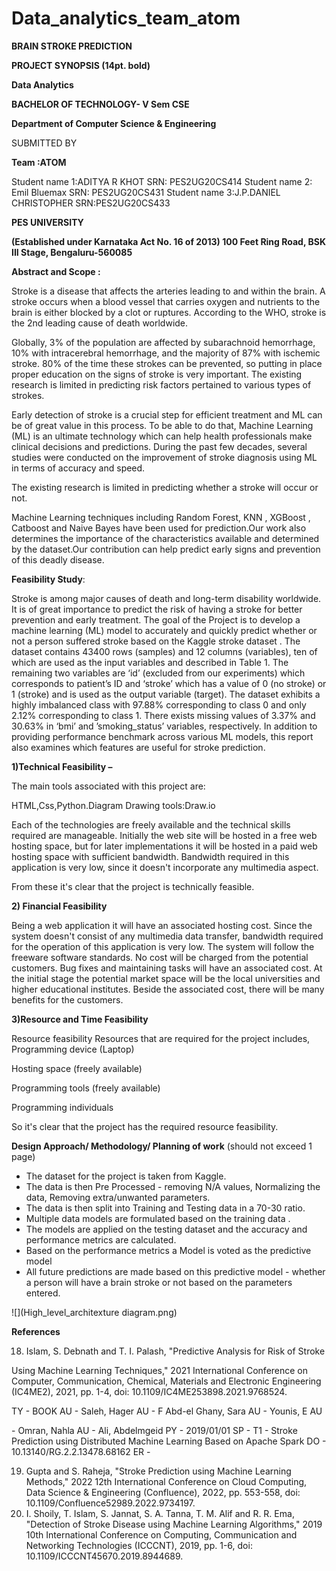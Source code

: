# Data_analytics_team_atom
**BRAIN STROKE PREDICTION**

**PROJECT SYNOPSIS (14pt. bold)**

**Data Analytics**

**BACHELOR OF TECHNOLOGY- V Sem CSE**

**Department of Computer Science & Engineering**

SUBMITTED BY

**Team :ATOM**

Student name 1:ADITYA R KHOT SRN: PES2UG20CS414 Student name 2: Emil Bluemax SRN: PES2UG20CS431 Student name 3:J.P.DANIEL CHRISTOPHER SRN:PES2UG20CS433

**PES UNIVERSITY**

**(Established under Karnataka Act No. 16 of 2013) 100 Feet Ring Road, BSK III Stage, Bengaluru-560085**

**Abstract and Scope :**

Stroke is a disease that affects the arteries leading to and within the brain. A stroke occurs when a blood vessel that carries oxygen and nutrients to the brain is either blocked by a clot or ruptures. According to the WHO, stroke is the 2nd leading cause of death worldwide.

Globally, 3% of the population are affected by subarachnoid hemorrhage, 10% with intracerebral hemorrhage, and the majority of 87% with ischemic stroke. 80% of the time these strokes can be prevented, so putting in place proper education on the signs of stroke is very important. The existing research is limited in predicting risk factors pertained to various types of strokes.

Early detection of stroke is a crucial step for efficient treatment and ML can be of great value in this process. To be able to do that, Machine Learning (ML) is an ultimate technology which can help health professionals make clinical decisions and predictions. During the past few decades, several studies were conducted on the improvement of stroke diagnosis using ML in terms of accuracy and speed.

The existing research is limited in predicting whether a stroke will occur or not.

Machine Learning techniques including  Random Forest, KNN ,  XGBoost , Catboost  and Naive Bayes have been used for prediction.Our work also determines the importance of the characteristics available and determined by the dataset.Our contribution can help predict early signs and prevention of this deadly disease.

**Feasibility Study**:

Stroke is among major causes of death and long-term disability worldwide. It is of great importance to predict the risk of having  a stroke for better prevention and early treatment. The goal of the Project is to develop a machine learning (ML) model to accurately and quickly predict whether or not a person suffered stroke based on the Kaggle stroke dataset . The dataset contains 43400 rows (samples) and 12 columns (variables), ten of which are used as the input variables and described in Table 1. The remaining two variables are ‘id’ (excluded from our experiments) which corresponds to patient’s ID and ‘stroke’ which has a value of 0 (no stroke) or 1 (stroke) and is used as the output variable (target). The dataset exhibits a highly imbalanced class with 97.88% corresponding to class 0 and only 2.12% corresponding to class 1. There exists missing values of 3.37% and 30.63% in ‘bmi’ and ’smoking\_status’ variables, respectively. In addition to providing performance benchmark across various ML models, this report also examines which features are useful for stroke prediction.

**1)Technical Feasibility –**

The main tools associated with this project are:

HTML,Css,Python.Diagram Drawing tools:Draw.io

Each of the technologies are freely available and the technical skills required are manageable. Initially the web site will be hosted in a free web hosting space, but for later implementations it will be hosted in a paid web hosting space with sufficient bandwidth. Bandwidth required in this application is very low, since it doesn't incorporate any multimedia aspect.

From these it's clear that the project is technically feasible.

**2) Financial Feasibility**

Being a web application it will have an associated hosting cost. Since the system doesn't consist of any multimedia data transfer, bandwidth required for the operation of this application is very low. The system will follow the freeware software standards. No cost will be charged from the potential customers. Bug fixes and maintaining tasks will have an associated cost. At the initial stage the potential market space will be the local universities and higher educational institutes. Beside the associated cost, there will be many benefits for the customers.

**3)Resource and Time Feasibility**

Resource feasibility Resources that are required for the project includes, Programming device (Laptop)

Hosting space (freely available)

Programming tools (freely available)

Programming individuals

So it's clear that the project has the required resource feasibility.

**Design Approach/ Methodology/ Planning of work** (should not exceed 1 page)

- The dataset for the project is taken from Kaggle.
- The data is then Pre Processed - removing N/A values, Normalizing the data, Removing extra/unwanted parameters.
- The data is then split into Training and Testing data in a 70-30 ratio.
- Multiple data models are formulated based on the training data .
- The models are applied on the testing dataset and the accuracy and performance metrics are calculated.
- Based on the performance metrics a Model is voted as the predictive model
- All future predictions are made based on this predictive model - whether a person will have a brain stroke or not based on the parameters entered.

![](High_level_architexture diagram.png)


**References**

18. Islam, S. Debnath and T. I. Palash, "Predictive Analysis for Risk of Stroke

Using Machine Learning Techniques," 2021 International Conference on Computer, Communication, Chemical, Materials and Electronic Engineering (IC4ME2), 2021, pp. 1-4, doi: 10.1109/IC4ME253898.2021.9768524.

TY  - BOOK AU  - Saleh, Hager AU  - F Abd-el Ghany, Sara AU  - Younis, E AU

\- Omran, Nahla AU  - Ali, Abdelmgeid PY  - 2019/01/01 SP  - T1  - Stroke Prediction using Distributed Machine Learning Based on Apache Spark DO  - 10.13140/RG.2.2.13478.68162 ER  -

19. Gupta and S. Raheja, "Stroke Prediction using Machine Learning Methods," 2022 12th International Conference on Cloud Computing, Data Science & Engineering (Confluence), 2022, pp. 553-558, doi: 10.1109/Confluence52989.2022.9734197.
19. I. Shoily, T. Islam, S. Jannat, S. A. Tanna, T. M. Alif and R. R. Ema, "Detection of Stroke Disease using Machine Learning Algorithms," 2019 10th International Conference on Computing, Communication and Networking Technologies (ICCCNT), 2019, pp. 1-6, doi: 10.1109/ICCCNT45670.2019.8944689.

